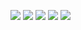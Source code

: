 ![](../../Desktop/скринотесты/2.jpg)
![](../../Desktop/скринотесты/3.jpg)
![](../../Desktop/скринотесты/4.jpg)
![](../../Desktop/скринотесты/5.jpg)
![](../../Desktop/скринотесты/1.jpg)
